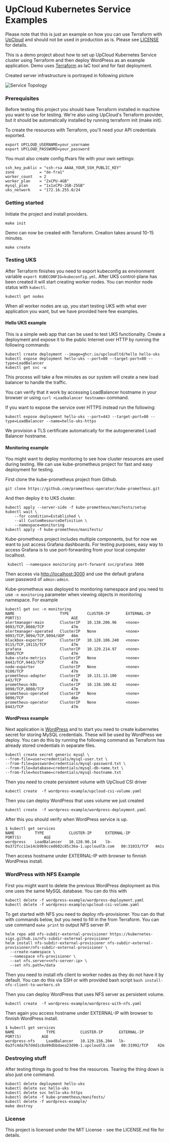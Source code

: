 # UpCloud Kubernetes Service Examples

Please note that this is just an example on how you can use Terraform with [UpCloud](https://upcloud.com/) and should not be used in production as is. Please see [LICENSE](LICENSE) for details.


This is a demo project about how to set up UpCloud Kubernetes Service cluster using Terraform and then deploy
WordPress as an example application. Demo uses [Terraform](https://www.terraform.io/) as IaC tool and 
for fast deployment.

Created server infrastructure is portrayed in following picture

![Service Topology](demo.png)

### Prerequisites
Before testing this project you should have Terraform installed in machine you want to
use for testing. We're also using UpCloud's Terraform provider, 
but it should be automatically installed by running terraform init (make init).

To create the resources with Terraform, you'll need your API credentials exported.
```
export UPCLOUD_USERNAME=your_username
export UPCLOUD_PASSWORD=your_password
```
You must also create config.tfvars file with your own settings:
```
ssh_key_public = "ssh-rsa AAAA_YOUR_SSH_PUBLIC_KEY"
zone           = "de-fra1"
worker_count   = 2
worker_plan    = "2xCPU-4GB"
mysql_plan     = "1x1xCPU-2GB-25GB"
uks_network    = "172.16.255.0/24
```
### Getting started

Initiate the project and install providers.

```
make init
```

Demo can now be created with Terraform. Creation takes around 10-15 minutes.

```
make create
```

### Testing UKS
After Terraform finishes you need to export kubeconfig as environment variable `export KUBECONFIG=kubeconfig.yml`.
After UKS control-plane has been created it will start creating worker nodes. You can monitor node status with `kubectl`.
```
kubectl get nodes
```
When all worker nodes are up, you start testing UKS with what ever application you want, but we have provided here few examples.

#### Hello UKS example
This is a simple web app that can be used to test UKS functionality.
Create a deployment and expose it to the public Internet over HTTP by running the following commands:

```
kubectl create deployment --image=ghcr.io/upcloudltd/hello hello-uks
kubectl expose deployment hello-uks --port=80 --target-port=80 --type=LoadBalancer
kubectl get svc -w
```

This process will take a few minutes as our system will create a new load balancer to handle the traffic.

You can verify that it work by accessing LoadBalancer hostname in your browser or using 
`curl <Loadbalancer hostname>` command.

If you want to expose the service over HTTPS instead run the following:

```
kubectl expose deployment hello-uks --port=443 --target-port=80 --type=LoadBalancer --name=hello-uks-https
```

We provision a TLS certificate automatically for the autogenerated Load Balancer hostname.
#### Monitoring example
You might want to deploy monitoring to see how cluster resources are used during testing. 
We can use kube-prometheus project for fast and easy deployment for testing.

First clone the kube-prometheus project from Github.
```
git clone https://github.com/prometheus-operator/kube-prometheus.git
```
And then deploy it to UKS cluster.
```
kubectl apply --server-side -f kube-prometheus/manifests/setup
kubectl wait \
	--for condition=Established \
	--all CustomResourceDefinition \
	--namespace=monitoring
kubectl apply -f kube-prometheus/manifests/
```
Kube-prometheus project includes multiple components, but for now we want to just access Grafana dashboards.
For testing purposes, easy way to access Grafana is to use port-forwarding from your local computer localhost.

```
 kubectl --namespace monitoring port-forward svc/grafana 3000
```
Then access via [http://localhost:3000](http://localhost:3000) and use the default grafana user:password of `admin:admin`.

Kube-prometheus was deployed to monitoring namespace and you need to use `-n monitoring` parameter when viewing
objects in monitoring namespace. For example

```
kubectl get svc -n monitoring
NAME                    TYPE        CLUSTER-IP       EXTERNAL-IP   PORT(S)                      AGE
alertmanager-main       ClusterIP   10.138.206.96    <none>        9093/TCP,8080/TCP            47m
alertmanager-operated   ClusterIP   None             <none>        9093/TCP,9094/TCP,9094/UDP   46m
blackbox-exporter       ClusterIP   10.128.106.240   <none>        9115/TCP,19115/TCP           47m
grafana                 ClusterIP   10.129.214.97    <none>        3000/TCP                     47m
kube-state-metrics      ClusterIP   None             <none>        8443/TCP,9443/TCP            47m
node-exporter           ClusterIP   None             <none>        9100/TCP                     47m
prometheus-adapter      ClusterIP   10.131.13.100    <none>        443/TCP                      47m
prometheus-k8s          ClusterIP   10.138.100.82    <none>        9090/TCP,8080/TCP            47m
prometheus-operated     ClusterIP   None             <none>        9090/TCP                     46m
prometheus-operator     ClusterIP   None             <none>        8443/TCP                     47m
```
#### WordPress example
Next application is [WordPress](https://github.com/WordPress/WordPress) and to start you need to 
create kubernetes secret for storing MySQL credentials. These will be used by WordPress we deploy.
You can do this by running the following command as Terraform has already stored credentials in separate files.
```
kubectl create secret generic mysql \
--from-file=user=credentials/mysql-user.txt \
--from-file=password=credentials/mysql-password.txt \
--from-file=database=credentials/mysql-db-name.txt \
--from-file=hostname=credentials/mysql-hostname.txt
```
Then you need to create persistent volume with UpCloud CSI driver
```
kubectl create  -f wordpress-example/upcloud-csi-volume.yaml  
```
Then you can deploy WordPress that uses volume we just created
```
kubectl create  -f wordpress-example/wordpress-deployment.yaml
```

After this you should verify when WordPress service is up. 

```
$ kubectl get services
NAME         TYPE           CLUSTER-IP      EXTERNAL-IP                                           PORT(S)          AGE
wordpress    LoadBalancer   10.128.90.14    lb-0a372fcc11e14cb9b9cced602c85c36a-1.upcloudlb.com   80:31033/TCP   4m1s
```
Then access hostname under EXTERNAL-IP with browser to finnish WordPress install.

### WordPress with NFS Example

First you might want to delete the previous WordPress deployment as this one uses the same MySQL database. You can do
this with 
```
kubectl delete -f wordpress-example/wordpress-deployment.yaml
kubectl delete -f wordpress-example/upcloud-csi-volume.yaml
```

To get started with NFS you need to deploy nfs-provisioner. You can do that with commands below, but you need to fill 
in the <nfs-server-ip> from Terraform. You can use command `make print` to output NFS server IP.
```
helm repo add nfs-subdir-external-provisioner https://kubernetes-sigs.github.io/nfs-subdir-external-provisioner
helm install nfs-subdir-external-provisioner nfs-subdir-external-provisioner/nfs-subdir-external-provisioner \
  --create-namespace \
  --namespace nfs-provisioner \
  --set nfs.server=<nfs-server-ip> \
  --set nfs.path=/data
```
Then you need to install nfs client to worker nodes as they do not have it by default. You can do this via SSH or
with provided bash script `bash install-nfs-client-to-workers.sh`

Then you can deploy WordPress that uses NFS server as persistent volume.
```
kubectl create  -f wordpress-example/wordpress-with-nfs.yaml
```
Then again you access hostname under EXTERNAL-IP with browser to finnish WordPress install.

```
$ kubectl get services
NAME              TYPE           CLUSTER-IP       EXTERNAL-IP                                           PORT(S)         AGE
wordpress-nfs     LoadBalancer   10.129.156.204   lb-0a3fc4da7b7d4d1c8a99dbbdaea23d90-1.upcloudlb.com   80:31992/TCP    42m
```
### Destroying stuff

After testing things its good to free the resources. Tearing the thing down is also just one command.

```
kubectl delete deployment hello-uks
kubectl delete svc hello-uks
kubectl delete svc hello-uks-https
kubectl delete -f kube-prometheus/manifests/
kubectl delete -f wordpress-example/
make destroy
```

### License ###
This project is licensed under the MIT License - see the LICENSE.md file for details.